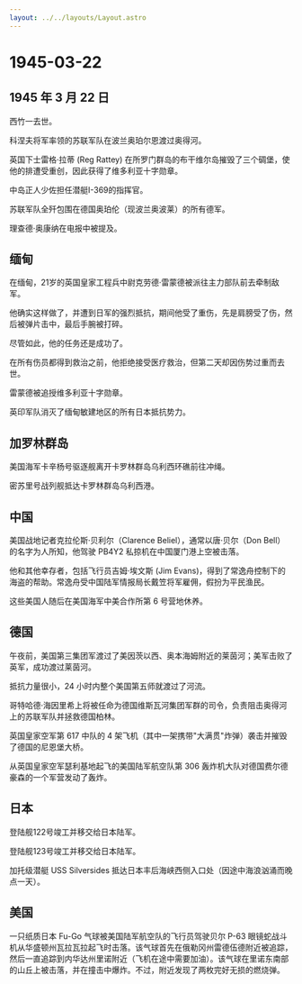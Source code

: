 ```yaml
---
layout: ../../layouts/Layout.astro
---
```


# 1945-03-22

## 1945 年 3 月 22 日

西竹一去世。

科涅夫将军率领的苏联军队在波兰奥珀尔恩渡过奥得河。

英国下士雷格·拉蒂 (Reg Rattey)
在所罗门群岛的布干维尔岛摧毁了三个碉堡，使他的排遭受重创，因此获得了维多利亚十字勋章。

中岛正人少佐担任潜艇I-369的指挥官。

苏联军队全歼包围在德国奥珀伦（现波兰奥波莱）的所有德军。

理查德·奥康纳在电报中被提及。

## 缅甸

在缅甸，21岁的英国皇家工程兵中尉克劳德·雷蒙德被派往主力部队前去牵制敌军。

他确实这样做了，并遭到日军的强烈抵抗，期间他受了重伤，先是肩膀受了伤，然后被弹片击中，最后手腕被打碎。

尽管如此，他的任务还是成功了。

在所有伤员都得到救治之前，他拒绝接受医疗救治，但第二天却因伤势过重而去世。

雷蒙德被追授维多利亚十字勋章。

英印军队消灭了缅甸敏建地区的所有日本抵抗势力。

## 加罗林群岛

美国海军卡辛杨号驱逐舰离开卡罗林群岛乌利西环礁前往冲绳。

密苏里号战列舰抵达卡罗林群岛乌利西港。

## 中国

美国战地记者克拉伦斯·贝利尔（Clarence Beliel），通常以唐·贝尔（Don
Bell）的名字为人所知，他驾驶 PB4Y2 私掠机在中国厦门港上空被击落。

他和其他幸存者，包括飞行员吉姆·埃文斯 (Jim
Evans)，得到了常逸舟控制下的海盗的帮助。常逸舟受中国陆军情报局长戴笠将军雇佣，假扮为平民渔民。

这些美国人随后在美国海军中美合作所第 6 号营地休养。

## 德国

午夜前，美国第三集团军渡过了美因茨以西、奥本海姆附近的莱茵河；美军击败了英军，成功渡过莱茵河。

抵抗力量很小，24 小时内整个美国第五师就渡过了河流。

哥特哈德·海因里希上将被任命为德国维斯瓦河集团军群的司令，负责阻击奥得河上的苏联军队并拯救德国柏林。

英国皇家空军第 617 中队的 4
架飞机（其中一架携带"大满贯"炸弹）袭击并摧毁了德国的尼恩堡大桥。

从英国皇家空军瑟利基地起飞的美国陆军航空队第 306
轰炸机大队对德国费尔德豪森的一个军营发动了轰炸。

## 日本

登陆舰122号竣工并移交给日本陆军。

登陆舰123号竣工并移交给日本陆军。

加托级潜艇 USS Silversides
抵达日本丰后海峡西侧入口处（因途中海浪汹涌而晚点一天）。

## 美国

一只纸质日本 Fu-Go 气球被美国陆军航空队的飞行员驾驶贝尔 P-63
眼镜蛇战斗机从华盛顿州瓦拉瓦拉起飞时击落。该气球首先在俄勒冈州雷德伍德附近被追踪，然后一直追踪到内华达州里诺附近（飞机在途中需要加油）。该气球在里诺东南部的山丘上被击落，并在撞击中爆炸。不过，附近发现了两枚完好无损的燃烧弹。